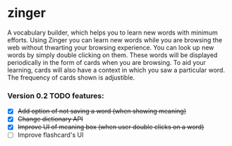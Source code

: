 zinger
======

A vocabulary builder, which helps you to learn new words with minimum efforts. Using Zinger you can learn new words while you are browsing the web without thwarting your browsing experience. You can look up new words by simply double clicking on them. These words will be displayed periodically in the form of cards when you are browsing. To aid your learning, cards will also have a context in which you saw a particular word. The frequency of cards shown is adjustible.

### Version 0.2 TODO features:

- [x] ~~Add option of not saving a word (when showing meaning)~~
- [x] ~~Change dictionary API~~
- [x] ~~Improve UI of meaning box (when user double clicks on a word)~~
- [ ] Improve flashcard's UI
